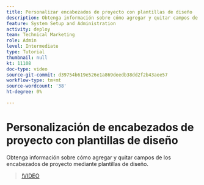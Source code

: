 ```yaml
---
title: Personalizar encabezados de proyecto con plantillas de diseño
description: Obtenga información sobre cómo agregar y quitar campos de los encabezados de proyecto mediante plantillas de diseño.
feature: System Setup and Administration
activity: deploy
team: Technical Marketing
role: Admin
level: Intermediate
type: Tutorial
thumbnail: null
kt: 11108
doc-type: video
source-git-commit: d39754b619e526e1a869deedb38dd2f2b43aee57
workflow-type: tm+mt
source-wordcount: '38'
ht-degree: 0%

---
```


# Personalización de encabezados de proyecto con plantillas de diseño

Obtenga información sobre cómo agregar y quitar campos de los encabezados de proyecto mediante plantillas de diseño.

>[!VIDEO](https://video.tv.adobe.com/v/3409081)
